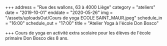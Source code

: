 +++
address = "Rue des wallons, 63 à 4000 Liège"
category = "ateliers"
date = "2019-10-01"
enddate = "2020-05-26"
img = "/assets/uploadsOut/Cours de yoga ECOLE SAINT_MAUR.jpeg"
schedule_in = "16:00"
schedule_out = "17:00"
title = "Atelier Yoga à l'école Don Bosco"

+++
Cours de yoga en activité extra scolaire pour les élèves de l'école primaire Don Bosco dès 8 ans.